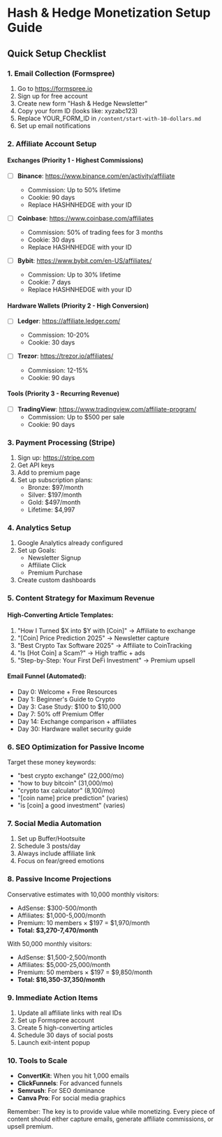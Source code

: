 # Hash & Hedge Monetization Setup Guide

## Quick Setup Checklist

### 1. Email Collection (Formspree)
1. Go to https://formspree.io
2. Sign up for free account
3. Create new form "Hash & Hedge Newsletter"
4. Copy your form ID (looks like: xyzabc123)
5. Replace YOUR_FORM_ID in `/content/start-with-10-dollars.md`
6. Set up email notifications

### 2. Affiliate Account Setup

#### Exchanges (Priority 1 - Highest Commissions)
- [ ] **Binance**: https://www.binance.com/en/activity/affiliate
  - Commission: Up to 50% lifetime
  - Cookie: 90 days
  - Replace HASHNHEDGE with your ID
  
- [ ] **Coinbase**: https://www.coinbase.com/affiliates
  - Commission: 50% of trading fees for 3 months
  - Cookie: 30 days
  - Replace HASHNHEDGE with your ID

- [ ] **Bybit**: https://www.bybit.com/en-US/affiliates/
  - Commission: Up to 30% lifetime
  - Cookie: 7 days
  - Replace HASHNHEDGE with your ID

#### Hardware Wallets (Priority 2 - High Conversion)
- [ ] **Ledger**: https://affiliate.ledger.com/
  - Commission: 10-20%
  - Cookie: 30 days
  
- [ ] **Trezor**: https://trezor.io/affiliates/
  - Commission: 12-15%
  - Cookie: 90 days

#### Tools (Priority 3 - Recurring Revenue)
- [ ] **TradingView**: https://www.tradingview.com/affiliate-program/
  - Commission: Up to $500 per sale
  - Cookie: 90 days

### 3. Payment Processing (Stripe)
1. Sign up: https://stripe.com
2. Get API keys
3. Add to premium page
4. Set up subscription plans:
   - Bronze: $97/month
   - Silver: $197/month
   - Gold: $497/month
   - Lifetime: $4,997

### 4. Analytics Setup
1. Google Analytics already configured
2. Set up Goals:
   - Newsletter Signup
   - Affiliate Click
   - Premium Purchase
3. Create custom dashboards

### 5. Content Strategy for Maximum Revenue

#### High-Converting Article Templates:
1. "How I Turned $X into $Y with [Coin]" → Affiliate to exchange
2. "[Coin] Price Prediction 2025" → Newsletter capture
3. "Best Crypto Tax Software 2025" → Affiliate to CoinTracking
4. "Is [Hot Coin] a Scam?" → High traffic + ads
5. "Step-by-Step: Your First DeFi Investment" → Premium upsell

#### Email Funnel (Automated):
- Day 0: Welcome + Free Resources
- Day 1: Beginner's Guide to Crypto
- Day 3: Case Study: $100 to $10,000
- Day 7: 50% off Premium Offer
- Day 14: Exchange comparison + affiliates
- Day 30: Hardware wallet security guide

### 6. SEO Optimization for Passive Income

Target these money keywords:
- "best crypto exchange" (22,000/mo)
- "how to buy bitcoin" (31,000/mo)
- "crypto tax calculator" (8,100/mo)
- "[coin name] price prediction" (varies)
- "is [coin] a good investment" (varies)

### 7. Social Media Automation
1. Set up Buffer/Hootsuite
2. Schedule 3 posts/day
3. Always include affiliate link
4. Focus on fear/greed emotions

### 8. Passive Income Projections

Conservative estimates with 10,000 monthly visitors:
- AdSense: $300-500/month
- Affiliates: $1,000-5,000/month
- Premium: 10 members × $197 = $1,970/month
- **Total: $3,270-7,470/month**

With 50,000 monthly visitors:
- AdSense: $1,500-2,500/month
- Affiliates: $5,000-25,000/month
- Premium: 50 members × $197 = $9,850/month
- **Total: $16,350-37,350/month**

### 9. Immediate Action Items
1. Update all affiliate links with real IDs
2. Set up Formspree account
3. Create 5 high-converting articles
4. Schedule 30 days of social posts
5. Launch exit-intent popup

### 10. Tools to Scale
- **ConvertKit**: When you hit 1,000 emails
- **ClickFunnels**: For advanced funnels
- **Semrush**: For SEO dominance
- **Canva Pro**: For social media graphics

Remember: The key is to provide value while monetizing. Every piece of content should either capture emails, generate affiliate commissions, or upsell premium.